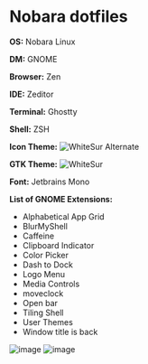 # Nobara dotfiles

**OS:** Nobara Linux

**DM:** GNOME

**Browser:** Zen

**IDE:** Zeditor

**Terminal:** Ghostty

**Shell:** ZSH

**Icon Theme:** ![WhiteSur Alternate](https://github.com/vinceliuice/WhiteSur-icon-theme)

**GTK Theme:** ![WhiteSur](https://github.com/vinceliuice/WhiteSur-gtk-theme)

**Font:** Jetbrains Mono

**List of GNOME Extensions:**
- Alphabetical App Grid
- BlurMyShell
- Caffeine
- Clipboard Indicator
- Color Picker
- Dash to Dock
- Logo Menu
- Media Controls
- moveclock
- Open bar
- Tiling Shell
- User Themes
- Window title is back

![image](https://github.com/user-attachments/assets/7509a962-a2e4-4d2b-9a0a-d0388cfb21b0)
![image](https://github.com/user-attachments/assets/5ee8ee42-67d3-49d8-876b-be4ec3ab3689)
